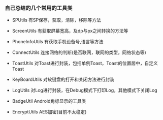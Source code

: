 ### 自己总结的几个常用的工具类

- SPUtils 有SP保存，获取，清除，移除等方法

- ScreenUtils 有获取屏幕宽高，及dp与px之间转换的方法等

- PhoneInfoUtils  有获取手机设备号,语言等方法

- ConnectUtils  连接网络的判断(是否联网，联网的类型，网络状态等)

- ToastUtils  对Toast进行封装，包括单例Toast，Toast的位置居中，自定义Toast

- KeyBoardUtils  对软键盘的打开和关闭方法进行封装

- LogUtils  对Log进行封装，在Debug模式下打印Log，其他模式下关闭Log

- BadgeUtil Android角标显示的工具类

- EncryptUtils  AES加密(目前不太稳定)
